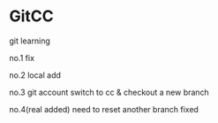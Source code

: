 # GitCC
git learning

no.1 fix 

no.2 local add

no.3 git account switch to cc & checkout a new branch

no.4(real added) need to reset another branch fixed
